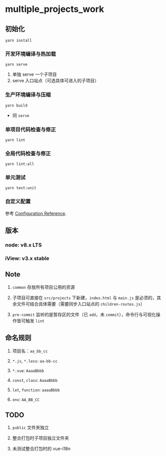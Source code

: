 # multiple_projects_work

## 初始化
```
yarn install
```

### 开发环境编译与热加载
```
yarn serve
```
  1. 单独 serve 一个子项目
  2. serve 入口站点（可选具体可进入的子项目）

### 生产环境编译与压缩
```
yarn build
```
  - 同 `serve`

### 单项目代码检查与修正
```
yarn lint
```

### 全局代码检查与修正
```
yarn lint:all
```

### 单元测试
```
yarn test:unit
```

### 自定义配置
参考 [Configuration Reference](https://cli.vuejs.org/config/).

## 版本

### node: v8.x LTS

### iView: v3.x stable

## Note

  1. `common` 存放所有项目公用的资源

  2. 子项目可直接在 `src/projects` 下新建，`index.html` 与 `main.js` 是必须的，其余文件可结合具体需要（需要同步入口站点的 `children-routes.js`）

  3. `pre-commit` 监听的是暂存区的文件（已 `add`，未 `commit`），命令行与可视化操作皆可触发 `lint`

## 命名规则

  1. 项目名：`aa_bb_cc`

  2. `*.js`, `*.less`: `aa-bb-cc`

  3. `*.vue`: `AaaaBbbb`

  4. `const`, `class`: `AaaaBbbb`

  5. `let`, `function`: `aaaaBbbb`

  6. `env`: `AA_BB_CC`

## TODO

  1. `public` 文件夹独立

  2. 整合打包时子项目独立文件夹

  3. 未测试整合打包时的 vue-i18n
